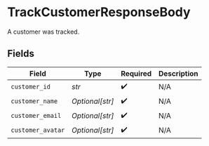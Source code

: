# TrackCustomerResponseBody

A customer was tracked.


## Fields

| Field              | Type               | Required           | Description        |
| ------------------ | ------------------ | ------------------ | ------------------ |
| `customer_id`      | *str*              | :heavy_check_mark: | N/A                |
| `customer_name`    | *Optional[str]*    | :heavy_check_mark: | N/A                |
| `customer_email`   | *Optional[str]*    | :heavy_check_mark: | N/A                |
| `customer_avatar`  | *Optional[str]*    | :heavy_check_mark: | N/A                |
